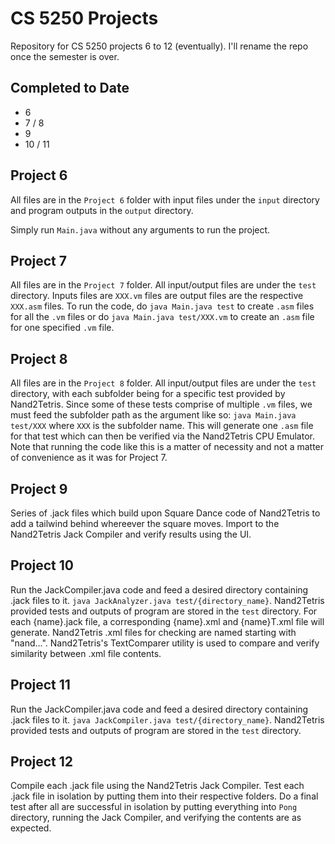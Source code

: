 # CS 5250 Projects
Repository for CS 5250 projects 6 to 12 (eventually). I'll rename the repo once the semester is over.

## Completed to Date
- 6
- 7 / 8
- 9
- 10 / 11

## Project 6
All files are in the ```Project 6``` folder with input files under the ```input``` directory and program outputs in the ```output``` directory.

Simply run ```Main.java``` without any arguments to run the project.

## Project 7
All files are in the ```Project 7``` folder. All input/output files are under the ```test``` directory. Inputs files are ```XXX.vm``` files are output files are the respective ```XXX.asm``` files. To run the code, do ```java Main.java test``` to create ```.asm``` files for all the ```.vm``` files or do ```java Main.java test/XXX.vm``` to create an ```.asm``` file for one specified ```.vm``` file.

## Project 8
All files are in the ```Project 8``` folder. All input/output files are under the ```test``` directory, with each subfolder being for a specific test provided by Nand2Tetris. Since some of these tests comprise of multiple ```.vm``` files, we must feed the subfolder path as the argument like so: ```java Main.java test/XXX``` where ```XXX``` is the subfolder name. This will generate one ```.asm``` file for that test which can then be verified via the Nand2Tetris CPU Emulator. Note that running the code like this is a matter of necessity and not a matter of convenience as it was for Project 7.

## Project 9
Series of .jack files which build upon Square Dance code of Nand2Tetris to add a tailwind behind whereever the square moves. Import to the Nand2Tetris Jack Compiler and verify results using the UI.

## Project 10
Run the JackCompiler.java code and feed a desired directory containing .jack files to it. ```java JackAnalyzer.java test/{directory_name}```. Nand2Tetris provided tests and outputs of program are stored in the `test` directory. For each {name}.jack file, a corresponding {name}.xml and {name}T.xml file will generate. Nand2Tetris .xml files for checking are named starting with "nand...". Nand2Tetris's TextComparer utility is used to compare and verify similarity between .xml file contents.

## Project 11
Run the JackCompiler.java code and feed a desired directory containing .jack files to it. ```java JackCompiler.java test/{directory_name}```. Nand2Tetris provided tests and outputs of program are stored in the `test` directory. 

## Project 12
Compile each .jack file using the Nand2Tetris Jack Compiler. Test each .jack file in isolation by putting them into their respective folders. Do a final test after all are successful in isolation by putting everything into `Pong` directory, running the Jack Compiler, and verifying the contents are as expected.